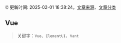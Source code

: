 :alarm_clock: 更新时间: 2025-02-01 18:38:24。[文章来源](/README.md)、[文章分类](/TAGS.md)

## Vue


> 关键字：`Vue`、`ElementUI`、`Vant`



